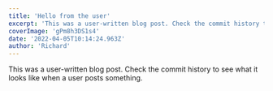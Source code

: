 ```yaml
---
title: 'Hello from the user'
excerpt: 'This was a user-written blog post. Check the commit history to see what it looks like when a user posts something.'
coverImage: 'gPm8h3DS1s4'
date: '2022-04-05T10:14:24.963Z'
author: 'Richard'
---
```


This was a user-written blog post. Check the commit history to see what it looks like when a user posts something.
  